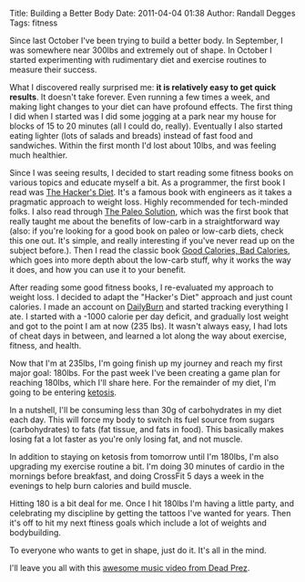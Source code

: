 Title: Building a Better Body
Date: 2011-04-04 01:38
Author: Randall Degges
Tags: fitness


Since last October I've been trying to build a better body. In September, I was
somewhere near 300lbs and extremely out of shape. In October I started
experimenting with rudimentary diet and exercise routines to measure their
success.

What I discovered really surprised me: **it is relatively easy to get quick
results**. It doesn't take forever. Even running a few times a week, and making
light changes to your diet can have profound effects. The first thing I did when
I started was I did some jogging at a park near my house for blocks of 15 to 20
minutes (all I could do, really). Eventually I also started eating lighter (lots
of salads and breads) instead of fast food and sandwiches. Within the first
month I'd lost about 10lbs, and was feeling much healthier.

Since I was seeing results, I decided to start reading some fitness books on
various topics and educate myself a bit. As a programmer, the first book I read
was [The Hacker's Diet][]. It's a famous book with engineers as it takes a
pragmatic approach to weight loss. Highly recommended for tech-minded folks. I
also read through [The Paleo Solution][], which was the first book that really
taught me about the benefits of low-carb in a straightforward way (also: if
you're looking for a good book on paleo or low-carb diets, check this one out.
It's simple, and really interesting if you've never read up on the subject
before.). Then I read the classic book [Good Calories, Bad Calories][], which
goes into more depth about the low-carb stuff, why it works the way it does, and
how you can use it to your benefit.

After reading some good fitness books, I re-evaluated my approach to weight
loss. I decided to adapt the "Hacker's Diet" approach and just count calories. I
made an account on [DailyBurn][] and started tracking everything I ate. I
started with a -1000 calorie per day deficit, and gradually lost weight and got
to the point I am at now (235 lbs). It wasn't always easy, I had lots of cheat
days in between, and learned a lot along the way about exercise, fitness, and
health.

Now that I'm at 235lbs, I'm going finish up my journey and reach my first major
goal: 180lbs. For the past week I've been creating a game plan for reaching
180lbs, which I'll share here. For the remainder of my diet, I'm going to be
entering [ketosis][].

In a nutshell, I'll be consuming less than 30g of carbohydrates in my diet each
day. This will force my body to switch its fuel source from sugars
(carbohydrates) to fats (fat tissue, and fats in food). This basically makes
losing fat a lot faster as you're only losing fat, and not muscle.

In addition to staying on ketosis from tomorrow until I'm 180lbs, I'm also
upgrading my exercise routine a bit. I'm doing 30 minutes of cardio in the
mornings before breakfast, and doing CrossFit 5 days a week in the evenings to
help burn calories and build muscle.

Hitting 180 is a bit deal for me. Once I hit 180lbs I'm having a little party,
and celebrating my discipline by getting the tattoos I've wanted for years. Then
it's off to hit my next ftiness goals which include a lot of weights and
bodybuilding.

To everyone who wants to get in shape, just do it. It's all in the mind.

I'll leave you all with this [awesome music video from Dead Prez][].

  [The Hacker's Diet]: http://www.fourmilab.ch/hackdiet/ "The Hacker's Diet"
  [The Paleo Solution]: http://rcm.amazon.com/e/cm?lt1=_blank&bc1=000000&IS2=1&bg1=FFFFFF&fc1=000000&lc1=0000FF&t=projectb14ck-20&o=1&p=8&l=as4&m=amazon&f=ifr&ref=ss_til&asins=0982565844
    "The Paleo Solution"
  [Good Calories, Bad Calories]: http://rcm.amazon.com/e/cm?lt1=_blank&bc1=000000&IS2=1&bg1=FFFFFF&fc1=000000&lc1=0000FF&t=projectb14ck-20&o=1&p=8&l=as4&m=amazon&f=ifr&ref=ss_til&asins=1400033462
    "Good Calories, Bad Calories"
  [DailyBurn]: http://dailyburn.com/ "DailyBurn"
  [ketosis]: http://forum.bodybuilding.com/showthread.php?t=132598293 "ketosis"
  [awesome music video from Dead Prez]: http://www.youtube.com/watch?v=8nartK6wodo
    "Back on my Regimen"
